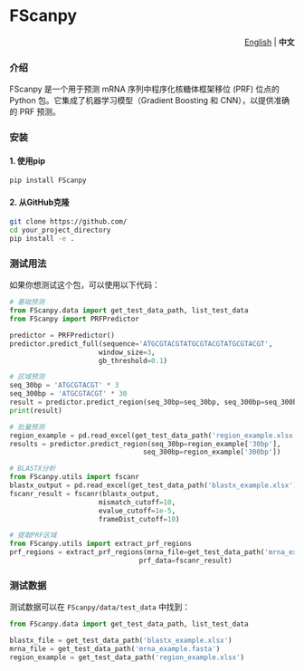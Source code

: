 # FScanpy

<div align="right">
  <a href="README.md">English</a> |
  <b>中文</b>
</div>

### 介绍
FScanpy 是一个用于预测 mRNA 序列中程序化核糖体框架移位 (PRF) 位点的 Python 包。它集成了机器学习模型（Gradient Boosting 和 CNN），以提供准确的 PRF 预测。

### 安装

#### 1. 使用pip
```bash
pip install FScanpy
```

#### 2. 从GitHub克隆
```bash
git clone https://github.com/
cd your_project_directory
pip install -e .
```

### 测试用法
如果你想测试这个包，可以使用以下代码：

```python
# 基础预测
from FScanpy.data import get_test_data_path, list_test_data
from FScanpy import PRFPredictor

predictor = PRFPredictor()
predictor.predict_full(sequence='ATGCGTACGTATGCGTACGTATGCGTACGT',
                      window_size=3,
                      gb_threshold=0.1)

# 区域预测
seq_30bp = 'ATGCGTACGT' * 3  
seq_300bp = 'ATGCGTACGT' * 30
result = predictor.predict_region(seq_30bp=seq_30bp, seq_300bp=seq_300bp)
print(result)

# 批量预测
region_example = pd.read_excel(get_test_data_path('region_example.xlsx'))
results = predictor.predict_region(seq_30bp=region_example['30bp'], 
                                 seq_300bp=region_example['300bp'])

# BLASTX分析
from FScanpy.utils import fscanr
blastx_output = pd.read_excel(get_test_data_path('blastx_example.xlsx'))
fscanr_result = fscanr(blastx_output, 
                      mismatch_cutoff=10,
                      evalue_cutoff=1e-5,
                      frameDist_cutoff=10)

# 提取PRF区域
from FScanpy.utils import extract_prf_regions
prf_regions = extract_prf_regions(mrna_file=get_test_data_path('mrna_example.fasta'),
                                prf_data=fscanr_result)
```

### 测试数据
测试数据可以在 `FScanpy/data/test_data` 中找到：
```python
from FScanpy.data import get_test_data_path, list_test_data

blastx_file = get_test_data_path('blastx_example.xlsx')
mrna_file = get_test_data_path('mrna_example.fasta')
region_example = get_test_data_path('region_example.xlsx')
``` 
